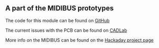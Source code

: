 <h2> A part of the MIDIBUS prototypes </h2>

<p>
The code for this module can be found on  
<a href="https://github.com/GuavTek/MIDIBUS_DIN">
			  GitHub
		  </a>
</p>


<p>
The current issues with the PCB can be found on  
<a href="https://cadlab.io/project/25231/main/files">
			  CADLab
		  </a>
</p>

<p> 
More info on the MIDIBUS can be found on the 
<a href="https://hackaday.io/project/182092-midibus">
			  Hackaday project page
		  </a>

</p>
